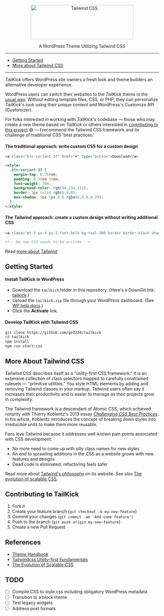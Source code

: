 <p align="center">
  <a href="https://tailwindcss.com" target="_blank">
    <picture>
      <source media="(prefers-color-scheme: dark)" srcset="https://user-images.githubusercontent.com/75739874/210090629-6116d0c8-b268-4121-a142-fe59239bf7d5.svg">
      <source media="(prefers-color-scheme: light)" srcset="https://user-images.githubusercontent.com/75739874/210090704-4c1f4254-48a3-4d0d-bcb8-936ca35d1082.svg">
      <img alt="Tailwind CSS" src="https://user-images.githubusercontent.com/75739874/210015003-1e8611fb-fbbf-4a23-882d-bec14825ee09.svg" width="336" height="112" style="max-width: 100%;">
    </picture>
  </a>
</p>

<p align="center">A WordPress Theme Utilizing Tailwind CSS</p>

------

- [Getting Started](#getting-started)
- [More about Tailwind CSS](#more-about-tailwind)

------

*TailKick* offers WordPress site owners a fresh look and theme builders an alternative developer experience.

WordPress users can switch their websites to the *TailKick* theme in the [usual way](#gs-site-owners). Without editing template files, CSS, or PHP, they can personalize *TailKick*'s look using their unique content and WordPress's Customize API (Customizer).

For folks interested in working with *TailKick*'s codebase — those who may create a new theme based on *TailKick* or others interested in [contributing to this project](#contributing) :smile: — I recommend the Tailwind CSS framework and its challenge of traditional CSS 'best practices.'

#### The traditional approach: write custom CSS for a custom design

```html
<a class="btn-variant-37" href="#" type="button">Download</a>

<style>
  .btn-variant-37 {
    margin-top: 0.75rem;
    padding: 0.5rem 1rem;
    font-weight: 700;
    background-color: rgb(94,234,212);
    border: 1px solid rgb(0,0,0);
    box-shadow: 5px 5px 0 0 rgba(0,0,0,0.20);
  }
</style>
```

#### The Tailwind approach: create a custom design without writing additional CSS

```html
<a class="mt-3 px-4 py-2 font-bold bg-teal-300 border border-black shadow-[5px_5px_0_0_rgba(0,0,0,0.20)]" href="#" type="button">Download</a>

<!-- No new CSS needs to be written -->
```

Read [more about Tailwind](#more-about-tailwind)

## <a name="getting-started"></a> Getting Started 

#### <a name="gs-site-owners"></a>Install TailKick in WordPress

- Download the `tailkick` folder in this repository. (Here's a DownGit link: [tailkick](https://downgit.github.io/#/home?url=https://github.com/ge3224/tailkick/tree/main/tailkick).) 
- Upload the `tailkick.zip` file through your WordPress dashboard. (See [WP help docs](https://wordpress.org/support/article/appearance-themes-screen/#using-the-upload-method).)
- Click the **Activate** link.

#### <a name="gs-theme-developers"></a>Develop TailKick with Tailwind CSS

```bash
git clone https://github.com/ge3224/tailkick
cd tailkick
npm install
npm run start:css
```

## <a name="more-about-tailwind"></a>More About Tailwind CSS

Tailwind CSS describes itself as a "utility-first CSS framework." It is an extensive collection of class selectors mapped to carefully constrained rulesets — "primitive utilities." You style HTML elements by adding and removing Tailwind classes in your markup. Tailwind users often say it increases their productivity and is easier to manage as their projects grow in complexity.

The Tailwind framework is a descendant of Atomic CSS, which achieved notarity with Thierry Koblentz's 2013 essay [*Challenging CSS Best Practices*](https://www.smashingmagazine.com/2013/10/challenging-css-best-practices-atomic-approach/). In his article, Koblentz introduces the concept of breaking down styles into irreducible units to make them more reusable.

Fans love Tailwind because it addresses well-known pain points associated with CSS development:

- No more need to come up with silly class names for new styles
- An end to sprawling additions in the CSS as a website grows with new features and designs
- Dead code is eliminated; refactoring feels safer

Read more about [Tailwind's philosophy](https://tailwindcss.com/docs/utility-first) on its website. See also [The evolution of scalable CSS](https://frontendmastery.com/posts/the-evolution-of-scalable-css/).

## <a name="contributing"></a>Contributing to TailKick

1. Fork it
2. Create your feature branch (`git checkout -b my-new-feature`)
3. Commit your changes (`git commit -am 'Add some feature'`)
4. Push to the branch (`git push origin my-new-feature`)
5. Create a new Pull Request

## <a name="references"></a>References

- [Theme Handbook](https://developer.wordpress.org/themes/)
- [Tailwindcss Utility-first Fundamentals](https://tailwindcss.com/docs/utility-first)
- [The Evolution of Scalable CSS](https://frontendmastery.com/posts/the-evolution-of-scalable-css/)

## TODO

- [ ] Compile CSS to style.css including obligatory WordPress metadata
- [ ] Transition to a block theme
- [ ] Test legacy widgets
- [ ] Address post formats
